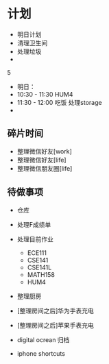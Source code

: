 # 计划

- 明日计划
- 清理卫生间
- 处理垃圾
- 
5
- 明日：
- 10:30 - 11:30 HUM4
- 11:30 - 12:00 吃饭 处理storage
- 


## 碎片时间
- 整理微信好友[work]
- 整理微信好友[life]
- 整理微信朋友圈[life]

## 待做事项
- 仓库
- 处理F成绩单
- 处理目前作业
  - ECE111
  - CSE141
  - CSE141L
  - MATH158
  - HUM4
- 整理厨房

- [整理房间之后]华为手表充电
- [整理房间之后]苹果手表充电
- digital ocrean 归档
- iphone shortcuts